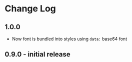 # Change Log

## 1.0.0

- Now font is bundled into styles using `data:` base64 font

## 0.9.0 - initial release

